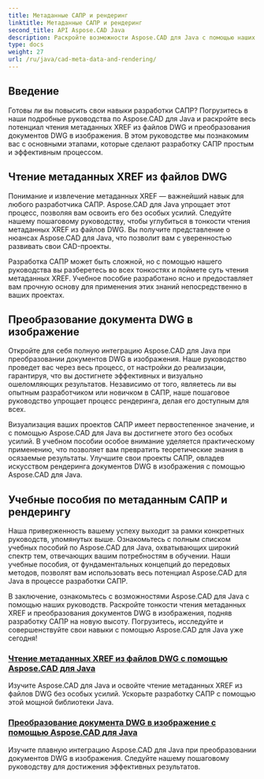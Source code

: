 ```yaml
---
title: Метаданные САПР и рендеринг
linktitle: Метаданные САПР и рендеринг
second_title: API Aspose.CAD Java
description: Раскройте возможности Aspose.CAD для Java с помощью наших руководств! Научитесь легко читать метаданные XREF и преобразовывать документы DWG в изображения для более эффективной разработки САПР.
type: docs
weight: 27
url: /ru/java/cad-meta-data-and-rendering/
---
```



## Введение

Готовы ли вы повысить свои навыки разработки САПР? Погрузитесь в наши подробные руководства по Aspose.CAD для Java и раскройте весь потенциал чтения метаданных XREF из файлов DWG и преобразования документов DWG в изображения. В этом руководстве мы познакомим вас с основными этапами, которые сделают разработку САПР простым и эффективным процессом.

## Чтение метаданных XREF из файлов DWG

Понимание и извлечение метаданных XREF — важнейший навык для любого разработчика САПР. Aspose.CAD для Java упрощает этот процесс, позволяя вам освоить его без особых усилий. Следуйте нашему пошаговому руководству, чтобы углубиться в тонкости чтения метаданных XREF из файлов DWG. Вы получите представление о нюансах Aspose.CAD для Java, что позволит вам с уверенностью развивать свои CAD-проекты.

Разработка САПР может быть сложной, но с помощью нашего руководства вы разберетесь во всех тонкостях и поймете суть чтения метаданных XREF. Учебное пособие разработано ясно и предоставляет вам прочную основу для применения этих знаний непосредственно в ваших проектах.

## Преобразование документа DWG в изображение

Откройте для себя полную интеграцию Aspose.CAD для Java при преобразовании документов DWG в изображения. Наше руководство проведет вас через весь процесс, от настройки до реализации, гарантируя, что вы достигнете эффективных и визуально ошеломляющих результатов. Независимо от того, являетесь ли вы опытным разработчиком или новичком в САПР, наше пошаговое руководство упрощает процесс рендеринга, делая его доступным для всех.

Визуализация ваших проектов САПР имеет первостепенное значение, и с помощью Aspose.CAD для Java вы достигнете этого без особых усилий. В учебном пособии особое внимание уделяется практическому применению, что позволяет вам превратить теоретические знания в осязаемые результаты. Улучшите свои проекты САПР, овладев искусством рендеринга документов DWG в изображения с помощью Aspose.CAD для Java.

## Учебные пособия по метаданным САПР и рендерингу
Наша приверженность вашему успеху выходит за рамки конкретных руководств, упомянутых выше. Ознакомьтесь с полным списком учебных пособий по Aspose.CAD для Java, охватывающих широкий спектр тем, отвечающих вашим потребностям в обучении. Наши учебные пособия, от фундаментальных концепций до передовых методов, позволят вам использовать весь потенциал Aspose.CAD для Java в процессе разработки САПР.

В заключение, ознакомьтесь с возможностями Aspose.CAD для Java с помощью наших руководств. Раскройте тонкости чтения метаданных XREF и преобразования документов DWG в изображения, подняв разработку САПР на новую высоту. Погрузитесь, исследуйте и совершенствуйте свои навыки с помощью Aspose.CAD для Java уже сегодня!
### [Чтение метаданных XREF из файлов DWG с помощью Aspose.CAD для Java](./read-xref-meta-data/)
Изучите Aspose.CAD для Java и освойте чтение метаданных XREF из файлов DWG без особых усилий. Ускорьте разработку САПР с помощью этой мощной библиотеки Java.
### [Преобразование документа DWG в изображение с помощью Aspose.CAD для Java](./render-dwg-to-image/)
Изучите плавную интеграцию Aspose.CAD для Java при преобразовании документов DWG в изображения. Следуйте нашему пошаговому руководству для достижения эффективных результатов.
